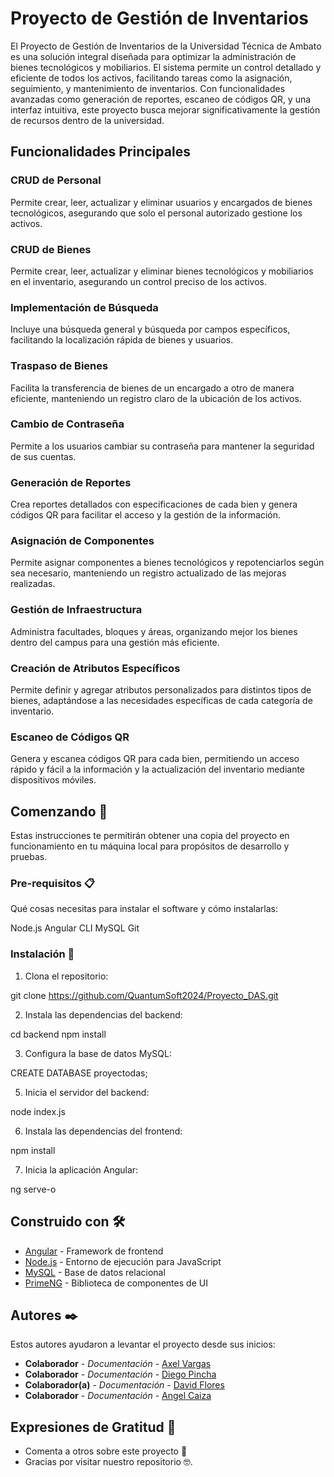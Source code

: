 # Proyecto de Gestión de Inventarios

El Proyecto de Gestión de Inventarios de la Universidad Técnica de Ambato es una solución integral diseñada para optimizar la administración de bienes tecnológicos y mobiliarios. El sistema permite un control detallado y eficiente de todos los activos, facilitando tareas como la asignación, seguimiento, y mantenimiento de inventarios. Con funcionalidades avanzadas como generación de reportes, escaneo de códigos QR, y una interfaz intuitiva, este proyecto busca mejorar significativamente la gestión de recursos dentro de la universidad.

## Funcionalidades Principales

### CRUD de Personal
Permite crear, leer, actualizar y eliminar usuarios y encargados de bienes tecnológicos, asegurando que solo el personal autorizado gestione los activos.

### CRUD de Bienes
Permite crear, leer, actualizar y eliminar bienes tecnológicos y mobiliarios en el inventario, asegurando un control preciso de los activos.

### Implementación de Búsqueda
Incluye una búsqueda general y búsqueda por campos específicos, facilitando la localización rápida de bienes y usuarios.

### Traspaso de Bienes
Facilita la transferencia de bienes de un encargado a otro de manera eficiente, manteniendo un registro claro de la ubicación de los activos.

### Cambio de Contraseña
Permite a los usuarios cambiar su contraseña para mantener la seguridad de sus cuentas.

### Generación de Reportes
Crea reportes detallados con especificaciones de cada bien y genera códigos QR para facilitar el acceso y la gestión de la información.

### Asignación de Componentes
Permite asignar componentes a bienes tecnológicos y repotenciarlos según sea necesario, manteniendo un registro actualizado de las mejoras realizadas.

### Gestión de Infraestructura
Administra facultades, bloques y áreas, organizando mejor los bienes dentro del campus para una gestión más eficiente.

### Creación de Atributos Específicos
Permite definir y agregar atributos personalizados para distintos tipos de bienes, adaptándose a las necesidades específicas de cada categoría de inventario.

### Escaneo de Códigos QR
Genera y escanea códigos QR para cada bien, permitiendo un acceso rápido y fácil a la información y la actualización del inventario mediante dispositivos móviles.



## Comenzando 🚀

Estas instrucciones te permitirán obtener una copia del proyecto en funcionamiento en tu máquina local para propósitos de desarrollo y pruebas.

### Pre-requisitos 📋

Qué cosas necesitas para instalar el software y cómo instalarlas:

Node.js
Angular CLI
MySQL
Git


### Instalación 🔧


1. Clona el repositorio:

git clone https://github.com/QuantumSoft2024/Proyecto_DAS.git


2. Instala las dependencias del backend:

cd backend
npm install


3. Configura la base de datos MySQL:


CREATE DATABASE proyectodas;


5. Inicia el servidor del backend:

node index.js


6. Instala las dependencias del frontend:

npm install

7. Inicia la aplicación Angular:

ng serve-o



## Construido con 🛠️

* [Angular](https://angular.io/) - Framework de frontend
* [Node.js](https://nodejs.org/) - Entorno de ejecución para JavaScript
* [MySQL](https://www.mysql.com/) - Base de datos relacional
* [PrimeNG](https://www.primefaces.org/primeng/) - Biblioteca de componentes de UI



## Autores ✒️

Estos autores ayudaron a levantar el proyecto desde sus inicios:

* **Colaborador** - *Documentación* - [Axel Vargas](#)
* **Colaborador** - *Documentación* - [Diego Pincha](#)
* **Colaborador(a)** - *Documentación* - [David Flores](#davidf110102)
* **Colaborador** - *Documentación* - [Angel Caiza](#Angelcaiza)

## Expresiones de Gratitud 🎁

* Comenta a otros sobre este proyecto 📢
* Gracias por visitar nuestro repositorio 🤓.


